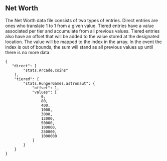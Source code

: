 ## Net Worth
The Net Worth data file consists of two types of entries. Direct entries are ones who translate 1 to 1 from a given value. Tiered entries have a value associated per tier and accumulate from all previous values. Tiered entries also have an offset that will be added to the value stored at the designated location.  The value will be mapped to the index in the array. In the event the index is out of bounds, the sum will stand as all previous values up until there is no more data.  

```
{
   "direct": [
        "stats.Arcade.coins"
    ],
    "tiered": {
        "stats.HungerGames.astronaut": {
            "offset": 1,
            "values": [
                0,
                80,
                400,
                1000,
                3000,
                12000,
                50000,
                100000,
                250000,
                1000000  
            ]
        } 
    }
}
```
